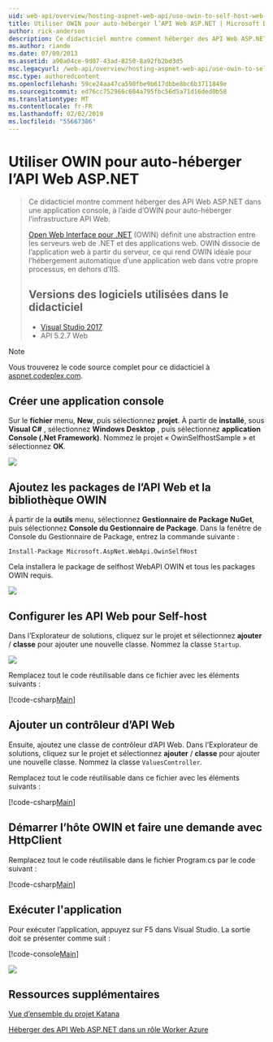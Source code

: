 ```yaml
---
uid: web-api/overview/hosting-aspnet-web-api/use-owin-to-self-host-web-api
title: Utiliser OWIN pour auto-héberger l’API Web ASP.NET | Microsoft Docs
author: rick-anderson
description: Ce didacticiel montre comment héberger des API Web ASP.NET dans une application console, à l’aide d’OWIN pour auto-héberger l’infrastructure API Web. Open Web Interface pour .NET (OWIN) d...
ms.author: riande
ms.date: 07/09/2013
ms.assetid: a90a04ce-9d07-43ad-8250-8a92fb2bd3d5
msc.legacyurl: /web-api/overview/hosting-aspnet-web-api/use-owin-to-self-host-web-api
msc.type: authoredcontent
ms.openlocfilehash: 59ce24aa47ca590fbe9b617dbbe8bc6b3711849e
ms.sourcegitcommit: ed76cc752966c604a795fbc56d5a71d16ded0b58
ms.translationtype: MT
ms.contentlocale: fr-FR
ms.lasthandoff: 02/02/2019
ms.locfileid: "55667386"
---
```

<a name="use-owin-to-self-host-aspnet-web-api"></a>Utiliser OWIN pour auto-héberger l’API Web ASP.NET 
====================

> Ce didacticiel montre comment héberger des API Web ASP.NET dans une application console, à l’aide d’OWIN pour auto-héberger l’infrastructure API Web.
>
> [Open Web Interface pour .NET](http://owin.org) (OWIN) définit une abstraction entre les serveurs web de .NET et des applications web. OWIN dissocie de l’application web à partir du serveur, ce qui rend OWIN idéale pour l’hébergement automatique d’une application web dans votre propre processus, en dehors d’IIS.
>
> ## <a name="software-versions-used-in-the-tutorial"></a>Versions des logiciels utilisées dans le didacticiel
>
>
> - [Visual Studio 2017](https://visualstudio.microsoft.com/downloads/) 
> - API 5.2.7 Web


> [!NOTE]
> Vous trouverez le code source complet pour ce didacticiel à [aspnet.codeplex.com](https://aspnet.codeplex.com/SourceControl/latest#Samples/WebApi/OwinSelfhostSample/ReadMe.txt).


## <a name="create-a-console-application"></a>Créer une application console

Sur le **fichier** menu, **New**, puis sélectionnez **projet**. À partir de **installé**, sous **Visual C#** , sélectionnez **Windows Desktop** , puis sélectionnez **application Console (.Net Framework)**. Nommez le projet « OwinSelfhostSample » et sélectionnez **OK**.

[![](use-owin-to-self-host-web-api/_static/image7.png)](use-owin-to-self-host-web-api/_static/image7.png)

## <a name="add-the-web-api-and-owin-packages"></a>Ajoutez les packages de l’API Web et la bibliothèque OWIN

À partir de la **outils** menu, sélectionnez **Gestionnaire de Package NuGet**, puis sélectionnez **Console du Gestionnaire de Package**. Dans la fenêtre de Console du Gestionnaire de Package, entrez la commande suivante :

`Install-Package Microsoft.AspNet.WebApi.OwinSelfHost`

Cela installera le package de selfhost WebAPI OWIN et tous les packages OWIN requis.

[![](use-owin-to-self-host-web-api/_static/image4.png)](use-owin-to-self-host-web-api/_static/image3.png)

## <a name="configure-web-api-for-self-host"></a>Configurer les API Web pour Self-host

Dans l’Explorateur de solutions, cliquez sur le projet et sélectionnez **ajouter** / **classe** pour ajouter une nouvelle classe. Nommez la classe `Startup`.

![](use-owin-to-self-host-web-api/_static/image5.png)

Remplacez tout le code réutilisable dans ce fichier avec les éléments suivants :

[!code-csharp[Main](use-owin-to-self-host-web-api/samples/sample1.cs)]

## <a name="add-a-web-api-controller"></a>Ajouter un contrôleur d’API Web

Ensuite, ajoutez une classe de contrôleur d’API Web. Dans l’Explorateur de solutions, cliquez sur le projet et sélectionnez **ajouter** / **classe** pour ajouter une nouvelle classe. Nommez la classe `ValuesController`.

Remplacez tout le code réutilisable dans ce fichier avec les éléments suivants :

[!code-csharp[Main](use-owin-to-self-host-web-api/samples/sample2.cs)]

## <a name="start-the-owin-host-and-make-a-request-with-httpclient"></a>Démarrer l’hôte OWIN et faire une demande avec HttpClient

Remplacez tout le code réutilisable dans le fichier Program.cs par le code suivant :

[!code-csharp[Main](use-owin-to-self-host-web-api/samples/sample3.cs)]

## <a name="run-the-application"></a>Exécuter l'application

Pour exécuter l’application, appuyez sur F5 dans Visual Studio. La sortie doit se présenter comme suit :

[!code-console[Main](use-owin-to-self-host-web-api/samples/sample4.cmd)]

![](use-owin-to-self-host-web-api/_static/image6.png)

## <a name="additional-resources"></a>Ressources supplémentaires

[Vue d’ensemble du projet Katana](../../../aspnet/overview/owin-and-katana/an-overview-of-project-katana.md)

[Héberger des API Web ASP.NET dans un rôle Worker Azure](host-aspnet-web-api-in-an-azure-worker-role.md)
